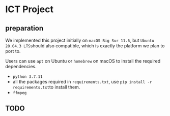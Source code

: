 # ICT Project

## preparation

We implemented this project initially on `macOS Big Sur 11.6`, but `Ubuntu 20.04.3 LTS`should also compatible, which is exactly the platform we plan to port to.

Users can use `apt`  on Ubuntu or `homebrew` on macOS to install the required dependencies.

- `python 3.7.11`
- all the packages required in `requirements.txt`, use `pip install -r requirements.txt`to install them.
- `ffmpeg`



## TODO

